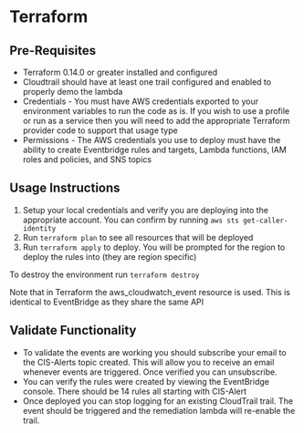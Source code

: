 # Terraform

## Pre-Requisites
* Terraform 0.14.0 or greater installed and configured
* Cloudtrail should have at least one trail configured and enabled to properly demo the lambda
* Credentials - You must have AWS credentials exported to your environment variables to run the code as is. If you wish to use a profile or run as a service then you will need to add the appropriate Terraform provider code to support that usage type
* Permissions - The AWS credentials you use to deploy must have the ability to create Eventbridge rules and targets, Lambda functions, IAM roles and policies, and SNS topics

## Usage Instructions
1. Setup your local credentials and verify you are deploying into the appropriate account. You can confirm by running `aws sts get-caller-identity`
2. Run `terraform plan` to see all resources that will be deployed
3. Run `terraform apply` to deploy. You will be prompted for the region to deploy the rules into (they are region specific)

To destroy the environment run `terraform destroy`

Note that in Terraform the aws_cloudwatch_event resource is used. This is identical to EventBridge as they share the same API


## Validate Functionality
* To validate the events are working you should subscribe your email to the CIS-Alerts topic created. This will allow you to receive an email whenever events are triggered. Once verified you can unsubscribe.
* You can verify the rules were created by viewing the EventBridge console. There should be 14 rules all starting with CIS-Alert
* Once deployed you can stop logging for an existing CloudTrail trail. The event should be triggered and the remediation lambda will re-enable the trail.